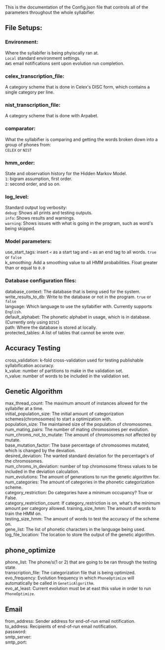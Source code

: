 This is the documentation of the Config.json file that controls all of the parameters throughout the whole syllabifier.

## File Setups:
### Environment:
Where the syllabifer is being phyiscally ran at.  
`Local` standard environment settings.  
`AWS` email notifications sent upon evolution run completion.  
### celex_transcription_file:
A category scheme that is done in Celex's DISC form, which contains a single category per line.
### nist_transcription_file:
A category scheme that is done with Arpabet.
### comparator:
What the syllabifier is comparing and getting the words broken down into a group of phones from:  
`CELEX` or `NIST`  
### hmm_order:
State and observation history for the Hidden Markov Model.  
`1`: bigram assumption, first order.  
`2`: second order, and so on.  
### log_level:
Standard output log verbosity:  
`debug`: Shows all prints and testing outputs.  
`info`: Shows results and warnings.  
`warning`: Shows issues with what is going in the program, such as word's being skipped.  

### Model parameters:
use_start_tags: insert `<` as a start tag and `>` as an end tag to all words. `true` or `false`  
k_smoothing: Add a smoothing value to all HMM probabilities. Float greater than or equal to `0.0`  

### Database configuration files:
database_context: The database that is being used for the system.  
write_results_to_db: Write to the database or not in the program. `true` or `false`  
language: Which language to use the syllabifier with. Currently supports `English`.  
default_alphabet: The phonetic alphabet in usage, which is in database. (Currently only using `DISC`)  
path: Where the database is stored at locally.  
protected_tables: A list of tables that cannot be wrote over.   

## Accuracy Testing  
cross_validation: k-fold cross-validation used for testing publishable syllabification accuracy.  
	k_value: number of partitions to make in the validation set.  
	n_value: number of words to be included in the validation set.  

## Genetic Algorithm

max_thread_count: The maximum amount of instances allowed for the syllabifer at a time.  
initial_population_size: The initial amount of categorization schemes(chromosomes) to start a optimization with.   
population_size: The maintained size of the population of chromosomes.  
num_mating_pairs: The number of mating chromosomes per evolution.  
num_chroms_not_to_mutate: The amount of chromosomes not affected by mutate.  
base_mutation_factor: The base percentage of chromosomes mutated, which is changed by the deviation.  
desired_deviation: The wanted standard deviation for the percentage's of the chromosomes.  
num_chroms_in_deviation: number of top chromosome fitness values to be included in the deviation calculation.  
num_evolutions: The amount of generations to run the genetic algorithm for.  
num_categories: The amount of categories in the phonetic categorization scheme.  
category_restriction: Do categories have a minimum occupancy? True or False.  
category_restriction_count: If category_restriction is on, what's the minimum amount per category allowed.
training_size_hmm: The amount of words to train the HMM on.  
testing_size_hmm: The amount of words to test the accuracy of the scheme on.  
gene_list: The list of phonetic characters in the language being used.  
log_file_location: The location to store the output of the genetic algorithm.  

## phone_optimize  

phone_list: The phone/s(1 or 2) that are going to be ran through the testing state.  
transcription_file: The categorization file that is being optimized.  
evo_frequency: Evolution frequency in which `PhoneOptimize` will automatically be called in `GeneticAlgorithm`.   
evo_at_least: Current evolution must be at east this value in order to run `PhoneOptimize`.  

## Email  

from_address: Sender address for end-of-run email notification.  
to_address: Recipients of end-of-run email notification.  
password:  
smtp_server:  
smtp_port:  		
